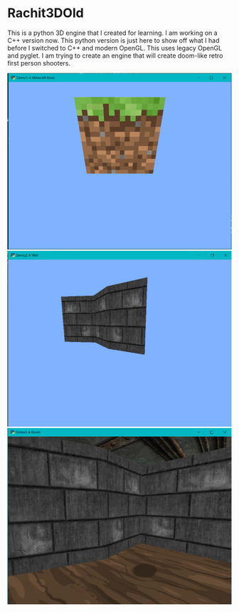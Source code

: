 # Rachit3DOld
This is a python 3D engine that I created for learning. I am working on a C++ version now. This python version is just here to show off what I had before I switched to C++ and modern OpenGL. This uses legacy OpenGL and pyglet. I am trying to create an engine that will create doom-like retro first person shooters.

![demo1](images/demo1.png)
![demo2](images/demo2.png)
![demo3](images/demo3.png)
